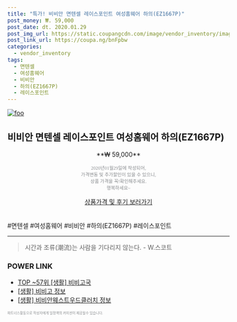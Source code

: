 ```yaml
--- 
title: "특가! 비비안 면텐셀 레이스포인트 여성홈웨어 하의(EZ1667P)" 
post_money: ₩. 59,000 
post_date: dt. 2020.01.29 
post_img_url: https://static.coupangcdn.com/image/vendor_inventory/images/2019/02/20/17/9/2ed504ca-d549-4f80-8d2b-67656d1bbc3e.jpg 
post_link_url: https://coupa.ng/bnFpbw 
categories: 
  - vendor_inventory 
tags: 
  - 면텐셀 
  - 여성홈웨어 
  - 비비안 
  - 하의(EZ1667P) 
  - 레이스포인트 
--- 
```

[![foo](https://static.coupangcdn.com/image/vendor_inventory/images/2019/02/20/17/9/2ed504ca-d549-4f80-8d2b-67656d1bbc3e.jpg)](https://coupa.ng/bnFpbw) 

## 비비안 면텐셀 레이스포인트 여성홈웨어 하의(EZ1667P) 
<p style="text-align: center;">**₩ 59,000**</p> 
<p style="text-align: center;"><span style="color: #898c8f; font-family: Georgia,Times,serif; font-size: 0.75em;">2020년01월29일에 작성되어, <br>가격변동 및 추가할인이 있을 수 있으니,<br> 상품 가격을 꼭!확인해주세요.<br>행복하세요~</span> 
</p>	 
<div markdown="0" style="text-align: center;"><a href="https://coupa.ng/bnFpbw" class="btn btn--success">상품가격 및 후기 보러가기</a></div> 
<br><br> 
  #면텐셀 #여성홈웨어 #비비안 #하의(EZ1667P) #레이스포인트 
<hr> 

> 시간과 조류(潮流)는 사람을 기다리지 않는다. - W.스코트 


### POWER LINK

* <a href="https://blog.naver.com/fasyy4321/221779979895" target="_blank"> TOP ~57위 [생활] 비비고국</a>
* <a href="https://blog.naver.com/sakai111/221759173075" target="_blank"> [생활] 비비고 정보 </a>
* <a href="https://blog.naver.com/fasyy4321/221759630524" target="_blank"> [생활] 비비안웨스트우드클러치 정보 </a>

<span style="color: #898c8f; font-family: Georgia,Times,serif; font-size: 0.55em;">파트너스활동으로 작성자에게 일정액의 커미션이 제공될수 있습니다.</span> 
